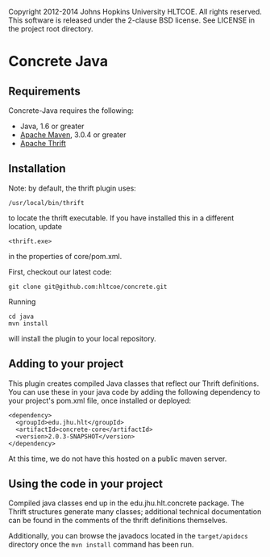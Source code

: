 Copyright 2012-2014 Johns Hopkins University HLTCOE. All rights
reserved.  This software is released under the 2-clause BSD license.
See LICENSE in the project root directory.

Concrete Java
========

Requirements
------------

Concrete-Java requires the following:
* Java, 1.6 or greater
* [Apache Maven](http://maven.apache.org/), 3.0.4 or greater
* [Apache Thrift](http://thrift.apache.org/)

Installation
------------

Note: by default, the thrift plugin uses:

    /usr/local/bin/thrift

to locate the thrift executable. If you have installed this in a different location, update

    <thrift.exe>

in the properties of core/pom.xml.

First, checkout our latest code:

    git clone git@github.com:hltcoe/concrete.git

Running

    cd java
    mvn install

will install the plugin to your local repository.

Adding to your project
----------------------

This plugin creates compiled Java classes that reflect our Thrift
definitions. You can use these in your java code by adding the following
dependency to your project's pom.xml file, once installed or deployed:

    <dependency>
      <groupId>edu.jhu.hlt</groupId>
      <artifactId>concrete-core</artifactId>
      <version>2.0.3-SNAPSHOT</version>
    </dependency>

At this time, we do not have this hosted on a public maven server.

Using the code in your project
------------------------------

Compiled java classes end up in the edu.jhu.hlt.concrete package. The
Thrift structures generate many classes; additional technical
documentation can be found in the comments of the thrift definitions
themselves.

Additionally, you can browse the javadocs located in the
`target/apidocs` directory once the `mvn install` command has been
run.
